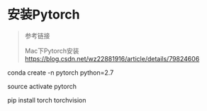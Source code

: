 # 安装Pytorch


> 参考链接
>
> Mac下Pytorch安装
> <https://blog.csdn.net/wz22881916/article/details/79824606>
>



conda create -n pytorch python=2.7

source activate pytorch

pip install torch torchvision